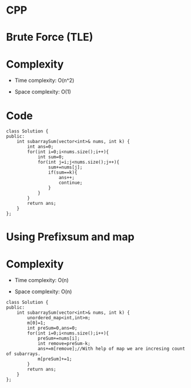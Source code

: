 # CPP

# Brute Force (TLE)

# Complexity
- Time complexity: O(n^2)
<!-- Add your time complexity here, e.g. $$O(n)$$ -->

- Space complexity: O(1)
<!-- Add your space complexity here, e.g. $$O(n)$$ -->

# Code

```
class Solution {
public:
    int subarraySum(vector<int>& nums, int k) {
        int ans=0;
        for(int i=0;i<nums.size();i++){
            int sum=0;
            for(int j=i;j<nums.size();j++){
                sum+=nums[j];
                if(sum==k){
                    ans++;
                    continue;
                }
            }
        }
        return ans;
    }
};
```

# Using Prefixsum and map

# Complexity
- Time complexity: O(n)
<!-- Add your time complexity here, e.g. $$O(n)$$ -->

- Space complexity: O(n)
<!-- Add your space complexity here, e.g. $$O(n)$$ -->


```
class Solution {
public:
    int subarraySum(vector<int>& nums, int k) {
        unordered_map<int,int>m;
        m[0]=1;
        int preSum=0,ans=0;
        for(int i=0;i<nums.size();i++){
            preSum+=nums[i];
            int remove=preSum-k;
            ans+=m[remove];//With help of map we are incresing count of subarrays.
            m[preSum]+=1;
        }
        return ans;
    }
};
```
